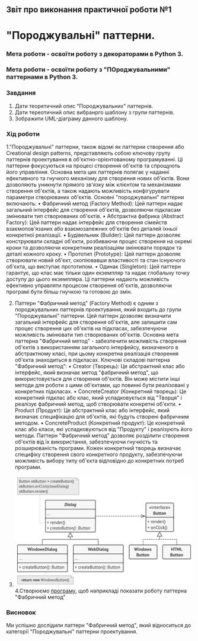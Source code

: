 ## Звіт про виконання практичної роботи №1
# "Породжувальні" паттерни.

### Мета роботи - освоїти роботу з декораторами в Python 3.
### Мета роботи - освоїти роботу з "ПОроджувальними" паттернами в Python 3.

### Завдання
1. Дати теоретичний опис "Породжувальних" паттернів.
2. Дати тереотичний опис вибранрго шаблону з групи паттернів.
3. Зображити UML-діаграму данного шаблону.

### Хід роботи


1."Породжувальні" паттерни, також відомі як паттерни створення або Creational design patterns, представляють собою ключову групу паттернів проектування в об'єктно-орієнтованому програмуванні. Ці паттерни фокусуються на процесі створення об'єктів та спрощують його управління. Основна мета цих паттернів полягає у наданні ефективного та гнучкого механізму для створення нових об'єктів. Вони дозволяють уникнути прямого зв'язку між клієнтом та механізмами створення об'єктів, а також надають можливість конфігурувати параметри створюваних об'єктів.
Основні "породжувальні" паттерни включають:
•  Фабричний метод (Factory Method): Цей паттерн надає загальний інтерфейс для створення об'єктів, дозволяючи підкласам змінювати тип створюваних об'єктів.
•  Абстрактна фабрика (Abstract Factory): Цей паттерн надає інтерфейс для створення сімейств взаємопов'язаних або взаємозалежних об'єктів без деталей їхньої конкретної реалізації.
•  Будівельник (Builder): Цей паттерн дозволяє конструювати складні об'єкти, розбиваючи процес створення на окремі кроки та дозволяючи конкретним реалізаціям змінювати порядок та деталі кожного кроку.
•  Прототип (Prototype): Цей паттерн дозволяє створювати новий об'єкт, скопіювавши властивості та стан існуючого об'єкта, що виступає прототипом.
•  Одинак (Singleton): Цей паттерн гарантує, що клас має тільки один екземпляр та надає глобальну точку доступу до цього екземпляра.
Ці паттерни надають можливість ефективно управляти процесом створення об'єктів, дозволяючи програмі бути більш гнучкою та готовою до змін.

2. Паттерн "Фабричний метод" (Factory Method) є одним з породжувальних паттернів проектування, який входить до групи "Породжувальні" паттерни. Цей паттерн дозволяє визначити загальний інтерфейс для створення об'єктів, але залишити сам процес створення цих об'єктів на підкласах, забезпечуючи можливість змінювати тип створюваних об'єктів.
Основна мета паттерна "Фабричний метод" - забезпечити можливість створення об'єктів з використанням загального інтерфейсу, визначеного в абстрактному класі, при цьому конкретна реалізація створення об'єкта знаходиться в підкласах.
Ключові складові паттерна "Фабричний метод":
•  Creator (Творець): Це абстрактний клас або інтерфейс, який визначає метод "фабричний метод", що використовується для створення об'єктів. Він може містити інші методи для роботи з цими об'єктами, що повинні бути реалізовані у конкретних підкласах.
•  ConcreteCreator (Конкретний творець): Це конкретний підклас або клас, який успадковується від "Творця" і реалізує фабричний метод, щоб створювати конкретні об'єкти.
•  Product (Продукт): Це абстрактний клас або інтерфейс, який визначає специфікацію для об'єктів, які будуть створені фабричним методом.
•  ConcreteProduct (Конкретний продукт): Це конкретний клас або класи, які успадковуються від "Продукту" і реалізують його методи.
Паттерн "Фабричний метод" дозволяє розділити створення об'єктів від їх використання, забезпечуючи гнучкість та розширюваність програми. Кожен конкретний творець визначає специфіку створення свого конкретного продукту, забезпечуючи можливість вибору типу об'єкта відповідно до конкретних потреб програми.

3. ![UML-діаграма паттерна "Фабричний метод"](UML.png)
4.Створюємо [програму](Program.py), щоб наприкладі показати роботу паттерна "Фабричний метод"
### Висновок
Ми успішно дослідили паттерн "Фабричний метод", який відноситься до категорії "Породжувальні" паттерни проектування.